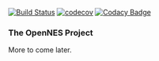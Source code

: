 [![Build Status](https://travis-ci.org/panda-emu/OpenNES.svg?branch=master)](https://travis-ci.org/panda-emu/OpenNES)
[![codecov](https://codecov.io/gh/panda-emu/OpenNES/branch/master/graph/badge.svg)](https://codecov.io/gh/panda-emu/OpenNES)
[![Codacy Badge](https://api.codacy.com/project/badge/Grade/4d3e88f84e57430b850238c192a97751)](https://www.codacy.com/app/jadengis/OpenNES?utm_source=github.com&utm_medium=referral&utm_content=panda-emu/OpenNES&utm_campaign=badger)

### The OpenNES Project
More to come later.
